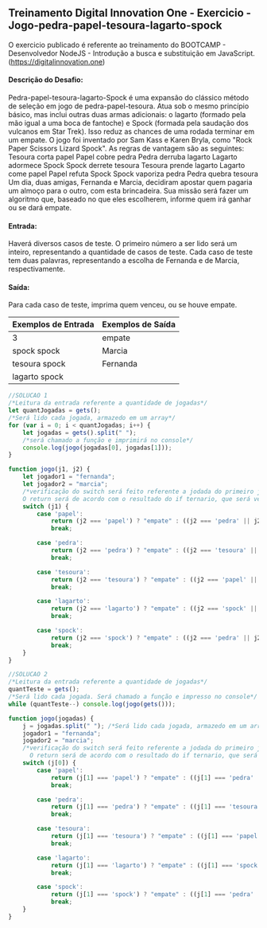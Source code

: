## Treinamento Digital Innovation One - Exercicio - Jogo-pedra-papel-tesoura-lagarto-spock

O exercicio publicado é referente ao treinamento do BOOTCAMP - Desenvolvedor NodeJS -  Introdução a busca e substituição em JavaScript.
(https://digitalinnovation.one)

#### Descrição do Desafio:

Pedra-papel-tesoura-lagarto-Spock é uma expansão do clássico método de seleção em jogo de pedra-papel-tesoura. Atua sob o mesmo princípio básico, mas inclui outras duas armas adicionais: o lagarto (formado pela mão igual a uma boca de fantoche) e Spock (formada pela saudação dos vulcanos em Star Trek). Isso reduz as chances de uma rodada terminar em um empate. O jogo foi inventado por Sam Kass e Karen Bryla, como "Rock Paper Scissors Lizard Spock". As regras de vantagem são as seguintes:
Tesoura corta papel
Papel cobre pedra
Pedra derruba lagarto
Lagarto adormece Spock
Spock derrete tesoura
Tesoura prende lagarto
Lagarto come papel
Papel refuta Spock
Spock vaporiza pedra
Pedra quebra tesoura
Um dia, duas amigas, Fernanda e Marcia, decidiram apostar quem pagaria um almoço para o outro, com esta brincadeira. Sua missão será fazer um algoritmo que, baseado no que eles escolherem, informe quem irá ganhar ou se dará empate.


#### Entrada:

Haverá diversos casos de teste. O primeiro número a ser lido será um inteiro, representando a quantidade de casos de teste. Cada caso de teste tem duas palavras, representando a escolha de Fernanda e de Marcia, respectivamente.

#### Saída:

Para cada caso de teste, imprima quem venceu, ou se houve empate.

Exemplos de Entrada  | Exemplos de Saída
------------- | -------------
3 | empate
spock spock | Marcia
tesoura spock | Fernanda
lagarto spock |


```javascript
//SOLUCAO 1
/*Leitura da entrada referente a quantidade de jogadas*/
let quantJogadas = gets();
/*Será lido cada jogada, armazedo em um array*/
for (var i = 0; i < quantJogadas; i++) {
    let jogadas = gets().split(" ");
    /*será chamado a função e imprimirá no console*/
    console.log(jogo(jogadas[0], jogadas[1]));
}

function jogo(j1, j2) {
    let jogador1 = "fernanda";
    let jogador2 = "marcia";
    /*verificação do switch será feito referente a jodada do primeiro jogador.
    O return será de acordo com o resultado do if ternario, que será verificado de acordo com a jodada do segundo jogador*/
    switch (j1) {
        case 'papel':
            return (j2 === 'papel') ? "empate" : ((j2 === 'pedra' || j2 === 'spock') ? jogador1 : jogador2);
            break;

        case 'pedra':
            return (j2 === 'pedra') ? "empate" : ((j2 === 'tesoura' || j2 === 'lagarto') ? jogador1 : jogador2);
            break;

        case 'tesoura':
            return (j2 === 'tesoura') ? "empate" : ((j2 === 'papel' || j2 === 'lagarto') ? jogador1 : jogador2);
            break;

        case 'lagarto':
            return (j2 === 'lagarto') ? "empate" : ((j2 === 'spock' || j2 === 'papel') ? jogador1 : jogador2);
            break;

        case 'spock':
            return (j2 === 'spock') ? "empate" : ((j2 === 'pedra' || j2 === 'tesoura') ? jogador1 : jogador2);
            break;
    }
}

//SOLUCAO 2
/*Leitura da entrada referente a quantidade de jogadas*/
quantTeste = gets();
/*Será lido cada jogada. Será chamado a função e impresso no console*/
while (quantTeste--) console.log(jogo(gets()));

function jogo(jogadas) {
    j = jogadas.split(" "); /*Será lido cada jogada, armazedo em um array*/
    jogador1 = "fernanda";
    jogador2 = "marcia";
    /*verificação do switch será feito referente a jodada do primeiro jogador.
      O return será de acordo com o resultado do if ternario, que será verificado de acordo com a jodada do segundo jogador*/
    switch (j[0]) {
        case 'papel':
            return (j[1] === 'papel') ? "empate" : ((j[1] === 'pedra' || j[1] === 'spock') ? jogador1 : jogador2);
            break;

        case 'pedra':
            return (j[1] === 'pedra') ? "empate" : ((j[1] === 'tesoura' || j[1] === 'lagarto') ? jogador1 : jogador2);
            break;

        case 'tesoura':
            return (j[1] === 'tesoura') ? "empate" : ((j[1] === 'papel' || j[1] === 'lagarto') ? jogador1 : jogador2);
            break;

        case 'lagarto':
            return (j[1] === 'lagarto') ? "empate" : ((j[1] === 'spock' || j[1] === 'papel') ? jogador1 : jogador2);
            break;

        case 'spock':
            return (j[1] === 'spock') ? "empate" : ((j[1] === 'pedra' || j[1] === 'tesoura') ? jogador1 : jogador2);
            break;
    }
}
```
